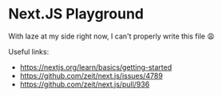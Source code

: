 # Next.JS Playground

With laze at my side right now, I can't properly write this file 😩

Useful links:

- https://nextjs.org/learn/basics/getting-started
- https://github.com/zeit/next.js/issues/4789
- https://github.com/zeit/next.js/pull/936

